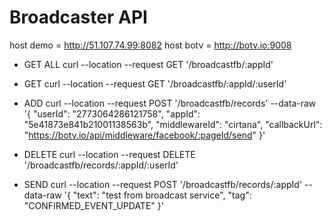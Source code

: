 # Broadcaster API

host demo = http://51.107.74.99:8082
host botv = http://botv.io:9008

-   GET ALL
    curl --location --request GET '/broadcastfb/:appId'

-   GET
    curl --location --request GET '/broadcastfb/:appId/:userId'

-   ADD
    curl --location --request POST '/broadcastfb/records'
    --data-raw '{
    "userId": "2773064286121758",
    "appId": "5e41873e841b21001138563b",
    "middlewareId": "cirtana",
    "callbackUrl": "https://botv.io/api/middleware/facebook/:pageId/send"
    }'

-   DELETE
    curl --location --request DELETE '/broadcastfb/records/:appId/:userId'

-   SEND
    curl --location --request POST '/broadcastfb/records/:appId'
    --data-raw '{
    "text": "test from broadcast service",
    "tag": "CONFIRMED_EVENT_UPDATE"
    }'

